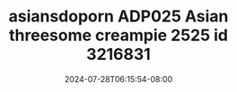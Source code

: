 --- 
title: "asiansdoporn  ADP025 Asian threesome creampie 2525 id 3216831"
description: "video bokep asiansdoporn  ADP025 Asian threesome creampie 2525 id 3216831   durasi panjang terbaru"
date: 2024-07-28T06:15:54-08:00
file_code: "kq8ua2g8g3cn"
draft: false
cover: "iudslo3lnl048bh8.jpg"
tags: ["asiansdoporn", "Asian", "threesome", "creampie", "bokep-indo", "bokep-viral", "bokep-ig"]
length: 2202
fld_id: "1483176"
foldername: "Asiansdoporn 1"
categories: ["Asiansdoporn 1"]
views: 1
---